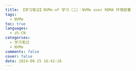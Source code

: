 ```yaml
---
title: 【学习笔记】NVMe-oF 学习（二）：NVMe over RDMA 环境部署
tags:
  - NVMe
toc: true
languages:
  - zh-CN
categories:
  - 学习笔记
  - NVMe
comments: false
cover: false
date: 2024-08-25 16:42:26
---
```




<!-- more -->

